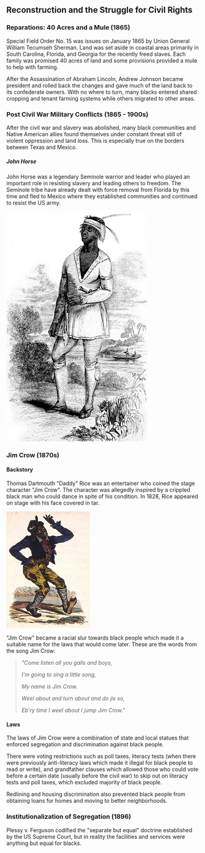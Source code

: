 ## Reconstruction and the Struggle for Civil Rights

### Reparations: 40 Acres and a Mule (1865)
Special Field Order No. 15 was issues on January 1865 by Union General William Tecumseh Sherman.  Land was set aside in coastal areas primarily in South Carolina, Florida, and Georgia for the recently freed slaves.  Each family was promised 40 acres of land and some provisions provided a mule to help with farming.

After the Assassination of Abraham Lincoln, Andrew Johnson became president and rolled back the changes and gave much of the land back to its confederate owners.  With no where to turn, many blacks entered shared cropping and tenant farming systems while others migrated to other areas.

### Post Civil War Military Conflicts (1865 - 1900s)
After the civil war and slavery was abolished, many black communities and Native American allies found themselves under constant threat still of violent oppression and land loss.  This is especially true on the borders between Texas and Mexico.

##### John Horse
John Horse was a legendary Seminole warrior and leader who played an important role in resisting slavery and leading others to freedom.  The Seminole tribe have already dealt with force removal from Florida by this time and fled to Mexico where they established communities and continued to resist the US army.

![John Horse](https://raw.githubusercontent.com/Chukobyte/black-history/main/assets/images/john_horse.png)

### Jim Crow (1870s)

#### Backstory
Thomas Dartmouth "Daddy" Rice was an entertainer who coined the stage character "Jim Crow".  The character was allegedly inspired by a crippled black man who could dance in spite of his condition.  In 1828, Rice appeared on stage with his face covered in tar.

![Jim Crow Poster](https://raw.githubusercontent.com/Chukobyte/black-history/main/assets/images/real_jim_crow.png)

"Jim Crow" became a racial slur towards black people which made it a suitable name for the laws that would come later.  These are the words from the song Jim Crow:

> *"Come listen all you galls and boys,*
>
> *I'm going to sing a little song,*
>
> *My name is Jim Crow.*
>
> *Weel about and turn about and do jis so,*
>
> *Eb'ry time I weel about I jump Jim Crow."*

#### Laws

The laws of Jim Crow were a combination of state and local statues that enforced segregation and discrimination against black people.

There were voting restrictions such as poll taxes, literacy tests (when there were previously anti-literacy laws which made it illegal for black people to read or write), and grandfather clauses which allowed those who could vote before a certain date (usually before the civil war) to skip out on literacy tests and poll taxes, which excluded majority of black people.

Redlining and housing discrimination also prevented black people from obtaining loans for homes and moving to better neighborhoods.

### Institutionalization of Segregation (1896)
Plessy v. Ferguson codified the "separate but equal" doctrine established by the US Supreme Court, but in reality the facilities and services were anything but equal for blacks.
